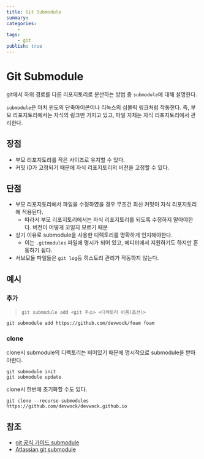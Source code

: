 ```yaml
---
title: Git Submodule
summary: 
categories:
    - 
tags:
    - git
publish: true
---
```


# Git Submodule

git에서 하위 경로를 다른 리포지토리로 분산하는 방법 중 `submodule`에 대해 설명한다.

`submodule`은 마치 윈도의 단축아이콘이나 리눅스의 심볼릭 링크처럼 작동한다. 즉, 부모 리포지토리에서는 자식의 링크만 가지고 있고, 파일 자체는 자식 리포지토리에서 관리한다.

## 장점

- 부모 리포지토리를 작은 사이즈로 유지할 수 있다.
- 커밋 ID가 고정되기 때문에 자식 리포지토리의 버전을 고정할 수 있다.

## 단점

- 부모 리포지토리에서 파일을 수정하였을 경우 무조건 최신 커밋이 자식 리포지토리에 적용된다.
  - 따라서 부모 리포지토리에서는 자식 리포지토리를 되도록 수정하지 말아야한다. 버전이 어떻게 꼬일지 모르기 때문
- 상기 이유로 submodule을 사용한 디렉토리를 명확하게 인지해야한다.
  - 이는 `.gitmodules` 파일에 명시가 되어 있고, 에디터에서 지원하기도 하지만 혼동하기 쉽다.
- 서브모듈 파일들은 `git log`등 히스토리 관리가 작동하지 않는다.

## 예시

### 추가

> `git submodule add <git 주소> <디렉토리 이름(옵션)>`

```shell
git submodule add https://github.com/devwock/foam foam
```

### clone

clone시 submodule의 디렉토리는 비어있기 때문에 명시적으로 submodule을 받아야한다.

```shell
git submodule init
git submodule update
```

clone시 한번에 초기화할 수도 있다.

```shell
git clone --recurse-submodules https://github.com/devwock/devwock.github.io
```

## 참조

- [git 공식 가이드 submodule](https://git-scm.com/book/ko/v2/Git-도구-서브모듈)
- [Atlassian git submodule](https://www.atlassian.com/git/tutorials/git-submodule)
